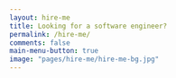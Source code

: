 ```yaml
---
layout: hire-me
title: Looking for a software engineer?
permalink: /hire-me/
comments: false
main-menu-button: true
image: "pages/hire-me/hire-me-bg.jpg"
---
```

